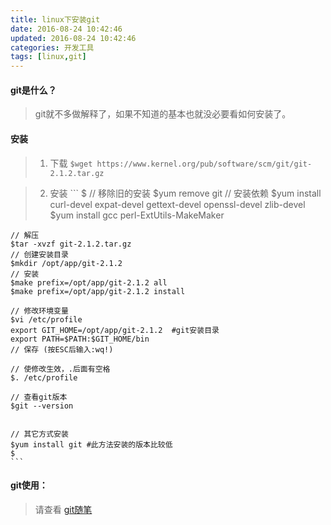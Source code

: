 ```yaml
---
title: linux下安装git
date: 2016-08-24 10:42:46
updated: 2016-08-24 10:42:46
categories: 开发工具
tags: [linux,git]
---
```


#### git是什么？
> git就不多做解释了，如果不知道的基本也就没必要看如何安装了。

#### 安装
> 1. 下载
	`` $wget https://www.kernel.org/pub/software/scm/git/git-2.1.2.tar.gz ``
<!--more-->
> 2. 安装
	``` 
	$
	// 移除旧的安装
	$yum remove git
	// 安装依赖
	$yum install curl-devel expat-devel gettext-devel openssl-devel zlib-devel     
	$yum install  gcc perl-ExtUtils-MakeMaker

	// 解压 
	$tar -xvzf git-2.1.2.tar.gz
	// 创建安装目录
	$mkdir /opt/app/git-2.1.2
	// 安装
	$make prefix=/opt/app/git-2.1.2 all
	$make prefix=/opt/app/git-2.1.2 install

	// 修改环境变量 
	$vi /etc/profile 
	export GIT_HOME=/opt/app/git-2.1.2  #git安装目录
	export PATH=$PATH:$GIT_HOME/bin
	// 保存 (按ESC后输入:wq!)  

	// 使修改生效，.后面有空格
	$. /etc/profile 

	// 查看git版本
	$git --version


	// 其它方式安装
	$yum install git #此方法安装的版本比较低
	$
	```

#### git使用：
> 请查看 [git随笔](/posts/develop-tool/2016-08-17-git-suibi.html)
            